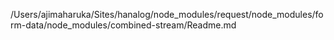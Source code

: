 /Users/ajimaharuka/Sites/hanalog/node_modules/request/node_modules/form-data/node_modules/combined-stream/Readme.md